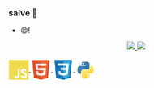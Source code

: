 ### salve 👋

- 😄!

<div align="center">
  <a href="https://github.com/wesleww">
  <img height="180em" src="https://github-readme-stats.vercel.app/api?username=wesleww&show_icons=true&theme=dracula&include_all_commits=true&count_private=true"/>
  <img height="180em" src="https://github-readme-stats.vercel.app/api/top-langs/?username=wesleww&layout=compact&langs_count=7&theme=dracula"/>
</div>
  <div style="display: inline_block"><br>
  <img align="center" alt="rd-Js" height="40" width="40" src="https://raw.githubusercontent.com/devicons/devicon/master/icons/javascript/javascript-plain.svg">
  <img align="center" alt="rd-HTML" height="40" width="40" src="https://raw.githubusercontent.com/devicons/devicon/master/icons/html5/html5-original.svg">
  <img align="center" alt="rd-CSS" height="40" width="40" src="https://raw.githubusercontent.com/devicons/devicon/master/icons/css3/css3-original.svg">
  <img align="center" alt="rd-Python" height="40" width="40" src="https://raw.githubusercontent.com/devicons/devicon/master/icons/python/python-original.svg">
<!--   <img align="right" alt="rd-pic" height="350" style="border-radius:50px;"src="" >  -->
</div>
